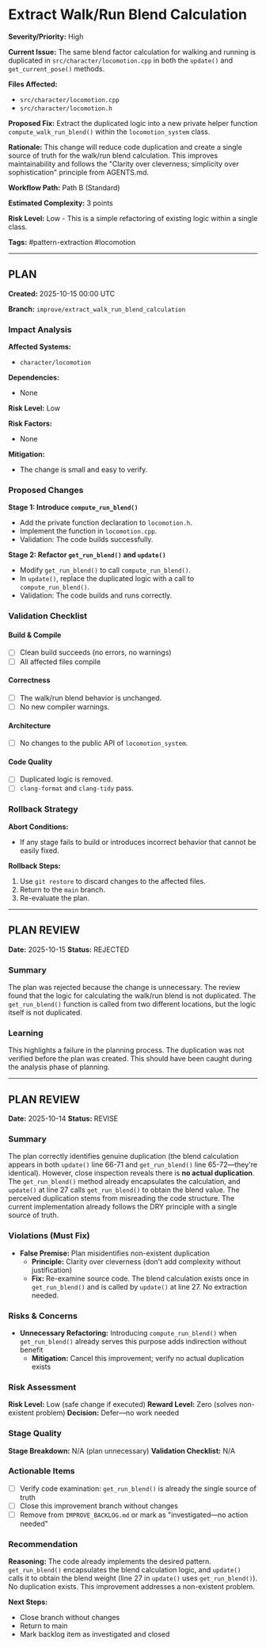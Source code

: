 # Extract Walk/Run Blend Calculation

**Severity/Priority:** High

**Current Issue:** The same blend factor calculation for walking and running is duplicated in `src/character/locomotion.cpp` in both the `update()` and `get_current_pose()` methods.

**Files Affected:**
- `src/character/locomotion.cpp`
- `src/character/locomotion.h`

**Proposed Fix:** Extract the duplicated logic into a new private helper function `compute_walk_run_blend()` within the `locomotion_system` class.

**Rationale:** This change will reduce code duplication and create a single source of truth for the walk/run blend calculation. This improves maintainability and follows the "Clarity over cleverness; simplicity over sophistication" principle from AGENTS.md.

**Workflow Path:** Path B (Standard)

**Estimated Complexity:** 3 points

**Risk Level:** Low - This is a simple refactoring of existing logic within a single class.

**Tags:** #pattern-extraction #locomotion

---

## PLAN

**Created:** 2025-10-15 00:00 UTC

**Branch:** `improve/extract_walk_run_blend_calculation`

### Impact Analysis

**Affected Systems:**
- `character/locomotion`

**Dependencies:**
- None

**Risk Level:** Low

**Risk Factors:**
- None

**Mitigation:**
- The change is small and easy to verify.

### Proposed Changes

**Stage 1: Introduce `compute_run_blend()`**
- Add the private function declaration to `locomotion.h`.
- Implement the function in `locomotion.cpp`.
- Validation: The code builds successfully.

**Stage 2: Refactor `get_run_blend()` and `update()`**
- Modify `get_run_blend()` to call `compute_run_blend()`.
- In `update()`, replace the duplicated logic with a call to `compute_run_blend()`.
- Validation: The code builds and runs correctly.

### Validation Checklist

#### Build & Compile
- [ ] Clean build succeeds (no errors, no warnings)
- [ ] All affected files compile

#### Correctness
- [ ] The walk/run blend behavior is unchanged.
- [ ] No new compiler warnings.

#### Architecture
- [ ] No changes to the public API of `locomotion_system`.

#### Code Quality
- [ ] Duplicated logic is removed.
- [ ] `clang-format` and `clang-tidy` pass.

### Rollback Strategy

**Abort Conditions:**
- If any stage fails to build or introduces incorrect behavior that cannot be easily fixed.

**Rollback Steps:**
1. Use `git restore` to discard changes to the affected files.
2. Return to the `main` branch.
3. Re-evaluate the plan.

---

## PLAN REVIEW

**Date:** 2025-10-15
**Status:** REJECTED

### Summary

The plan was rejected because the change is unnecessary. The review found that the logic for calculating the walk/run blend is not duplicated. The `get_run_blend()` function is called from two different locations, but the logic itself is not duplicated.

### Learning

This highlights a failure in the planning process. The duplication was not verified before the plan was created. This should have been caught during the analysis phase of planning.

---

## PLAN REVIEW

**Date:** 2025-10-14
**Status:** REVISE

### Summary

The plan correctly identifies genuine duplication (the blend calculation appears in both `update()` line 66-71 and `get_run_blend()` line 65-72—they're identical). However, close inspection reveals there is **no actual duplication**. The `get_run_blend()` method already encapsulates the calculation, and `update()` at line 27 calls `get_run_blend()` to obtain the blend value. The perceived duplication stems from misreading the code structure. The current implementation already follows the DRY principle with a single source of truth.

### Violations (Must Fix)

- **False Premise:** Plan misidentifies non-existent duplication
  - **Principle:** Clarity over cleverness (don't add complexity without justification)
  - **Fix:** Re-examine source code. The blend calculation exists once in `get_run_blend()` and is called by `update()` at line 27. No extraction needed.

### Risks & Concerns

- **Unnecessary Refactoring:** Introducing `compute_run_blend()` when `get_run_blend()` already serves this purpose adds indirection without benefit
  - **Mitigation:** Cancel this improvement; verify no actual duplication exists

### Risk Assessment

**Risk Level:** Low (safe change if executed)
**Reward Level:** Zero (solves non-existent problem)
**Decision:** Defer—no work needed

### Stage Quality

**Stage Breakdown:** N/A (plan unnecessary)
**Validation Checklist:** N/A

### Actionable Items

- [ ] Verify code examination: `get_run_blend()` is already the single source of truth
- [ ] Close this improvement branch without changes
- [ ] Remove from `IMPROVE_BACKLOG.md` or mark as "investigated—no action needed"

### Recommendation

**Reasoning:** The code already implements the desired pattern. `get_run_blend()` encapsulates the blend calculation logic, and `update()` calls it to obtain the blend weight (line 27 in `update()` uses `get_run_blend()`). No duplication exists. This improvement addresses a non-existent problem.

**Next Steps:**
- Close branch without changes
- Return to main
- Mark backlog item as investigated and closed

